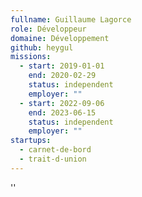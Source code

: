 ```yaml
---
fullname: Guillaume Lagorce
role: Développeur
domaine: Développement
github: heygul
missions:
  - start: 2019-01-01
    end: 2020-02-29
    status: independent
    employer: ""
  - start: 2022-09-06
    end: 2023-06-15
    status: independent
    employer: ""
startups:
  - carnet-de-bord
  - trait-d-union
---
```


''
